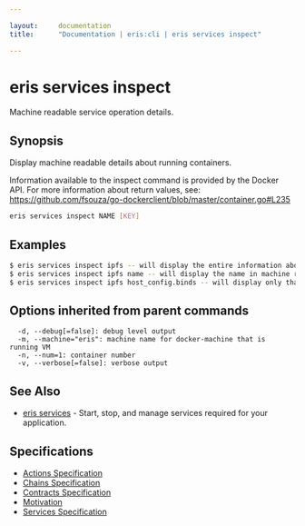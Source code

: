 ```yaml
---

layout:     documentation
title:      "Documentation | eris:cli | eris services inspect"

---
```


# eris services inspect

Machine readable service operation details.

## Synopsis

Display machine readable details about running containers.

Information available to the inspect command is provided by the Docker API.
For more information about return values, see:
https://github.com/fsouza/go-dockerclient/blob/master/container.go#L235

```bash
eris services inspect NAME [KEY]
```

## Examples

```bash
$ eris services inspect ipfs -- will display the entire information about ipfs containers
$ eris services inspect ipfs name -- will display the name in machine readable format
$ eris services inspect ipfs host_config.binds -- will display only that value
```

## Options inherited from parent commands

```
  -d, --debug[=false]: debug level output
  -m, --machine="eris": machine name for docker-machine that is running VM
  -n, --num=1: container number
  -v, --verbose[=false]: verbose output
```

## See Also

* [eris services](https://docs.erisindustries.com/documentation/eris-cli/0.11.0/eris_services/)	 - Start, stop, and manage services required for your application.

## Specifications

* [Actions Specification](https://docs.erisindustries.com/documentation/eris-cli/0.11.0/actions_specification/)
* [Chains Specification](https://docs.erisindustries.com/documentation/eris-cli/0.11.0/chains_specification/)
* [Contracts Specification](https://docs.erisindustries.com/documentation/eris-cli/0.11.0/contracts_specification/)
* [Motivation](https://docs.erisindustries.com/documentation/eris-cli/0.11.0/motivation/)
* [Services Specification](https://docs.erisindustries.com/documentation/eris-cli/0.11.0/services_specification/)

